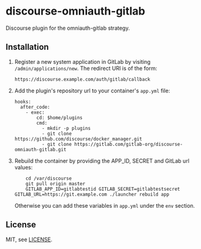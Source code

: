 discourse-omniauth-gitlab
=========================

Discourse plugin for the omniauth-gitlab strategy.

## Installation

1. Register a new system application in GitLab by visiting `/admin/applications/new`.
    The redirect URI is of the form:

    ```
    https://discourse.example.com/auth/gitlab/callback
    ```

1. Add the plugin's repository url to your container's `app.yml` file:

    ```
    hooks:
      after_code:
        - exec:
            cd: $home/plugins
            cmd:
              - mkdir -p plugins
              - git clone https://github.com/discourse/docker_manager.git
              - git clone https://gitlab.com/gitlab-org/discourse-omniauth-gitlab.git
    ```

1. Rebuild the container by providing the APP_ID, SECRET and GitLab url values:

    ```
        cd /var/discourse
        git pull origin master
        GITLAB_APP_ID=gitlabtestid GITLAB_SECRET=gitlabtestsecret GITLAB_URL=https://git.example.com ./launcher rebuild app
    ```

    Otherwise you can add these variables in `app.yml` under the `env` section.

## License

MIT, see [LICENSE](./LICENSE).
